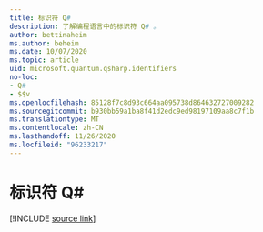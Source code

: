 ```yaml
---
title: 标识符 Q#
description: 了解编程语言中的标识符 Q# 。
author: bettinaheim
ms.author: beheim
ms.date: 10/07/2020
ms.topic: article
uid: microsoft.quantum.qsharp.identifiers
no-loc:
- Q#
- $$v
ms.openlocfilehash: 85128f7c8d93c664aa095738d864632727009282
ms.sourcegitcommit: b930bb59a1ba8f41d2edc9ed98197109aa8c7f1b
ms.translationtype: MT
ms.contentlocale: zh-CN
ms.lasthandoff: 11/26/2020
ms.locfileid: "96233217"
---
```

# <a name="identifiers-in-no-locq"></a>标识符 Q#

[!INCLUDE [source link](~/includes/qsharp-language/Specifications/Language/3_Expressions/Identifiers.md)]


